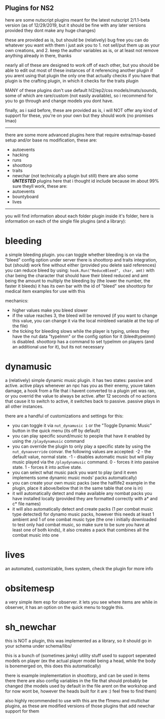 ## Plugins for NS2
here are some nutscript plugins meant for the latest nutscript 2/1.1-beta version (as of 12/29/2019, but it should be fine with any later versions provided they dont make any huge changes)

these are provided as is, but should be (relatively) bug free
you can do whatever you want with them
i just ask you to 1. not sell/put them up as your own creations, and 2. keep the author variables as is, or at least not remove anything already in there, thanks

nearly all of these are designed to work off of each other, but you should be able to edit out most of these instances of it referencing another plugin if you arent using that plugin
the only one that actually checks if you have that plugin is the crafting plugin, in which it checks for the traits plugin

MANY of these plugins don't use default hl2/ep2/css models/mats/sounds, some of which are rare/custom (not easily available), so i recommend for you to go through and change models you dont have.

finally, as i said before, these are provided as is, i will NOT offer any kind of support for these, you're on your own but they should work (no promises lmao)

<hr>

there are some more advanced plugins here that require extra/map-based setup and/or base ns modification, these are:
- autoevents
- hacking
- runs
- shoottorp
- traits
- newchar (not technically a plugin but still)
there are also some ***UNTESTED*** plugins here that i thought id include because im about 99% sure theyll work, these are:
- autoevents
- bountyboard
- lives

<hr>

you will find information about each folder plugin inside it's folder, here is information on each of the single file plugins (and a library):

# bleeding
a simple bleeding plugin.
you can toggle whether bleeding is on via the "bleed" config option under server
there is shoottorp and traits integration, but (should) work fine without either (provided you delete said references)
you can reduce bleed by using: 
`hook.Run("ReduceBleed", char, amt)`
with char being the character that should have their bleed reduced
and amt being the amount to multiply the bleeding by (the lower the number, the faster it bleeds)
it has its own bar with the id of "bleed"
see shoottorp for medical item examples for use with this

mechanics:
- higher values make you bleed slower
- if the value reaches 3, the bleed will be removed (if you want to change this value, you can change it via the local minbleed variable at the top of the file)
- the ticking for bleeding slows while the player is typing, unless they have the nut data "typeImm" or the config option for it (bleedtypeimm) is disabled. shoottorp has a command to set typeImm on players (and an additional use for it), but its not necessary

# dynamusic
a (relatively) simple dynamic music plugin.
it has two states: passive and active.
active plays whenever an npc has you as their enemy, youve taken damage, a hook from a file that i havent converted to a plugin yet was ran, or you overrid the value to always be active. after 12 seconds of no actions that cause it to switch to active, it switches back to passive.
passive plays in all other instances.

there are a handful of customizations and settings for this:
- you can toggle it via `nut_dynamusic 1` or the "Toggle Dynamic Music" button in the quick menu (its off by default)
- you can play specific sound/music to people that have it enabled by using the `/playdynamusic` command
- you can override the plugin to only play a specific state by using the `nut_dynaoverride` convar. the following values are accepted: -2 - the default value, normal state. -1 - disables automatic music but will play music played via the `/playdynamusic` command. 0 - forces it into passive state. 1 - forces it into active state.
- you can select what music pack you want to play (and it even implements some dynamic music mods' packs automatically)
- you can create your own music packs (see the halflife2 example in the plugin, place it above/below that in the same table that one is in)
- it will automatically detect and make available any nombat packs you have installed locally (provided they are formatted correctly with a* and c* file names)
- it will also automatically detect and create packs (1 per combat music type detected) for dynamo music packs, however this needs at least 1 ambient and 1 of one combat music type (the one i initially downloaded to test only had combat music, so make sure to be sure you have at least one of both kinds), it also creates a pack that combines all the combat music into one

# lives
an automated, customizable, lives system, check the plugin for more info

# obsitemesp
a very simple item esp for observer.
it lets you see where items are while in observer, it has an option on the quick menu to toggle this.

# sh_newchar
this is NOT a plugin, this was implemented as a library, so it should go in your schema under schema/libs/

this is a bunch of (sometimes janky) utility stuff used to support seperated models on player (ex the actual player model being a head, while the body is bonemerged on, this does this automatically)

there is example implementation in shoottorp, and can be used in items there
there are also config variables in the file that should probably be changed (the models used by default in the file arent on the workshop and for now wont be, however the heads built for it are :) feel free to find them)

also highly recommended to use with this are the f1menu and multichar plugins, as these are modified versions of those plugins that add newchar support for them